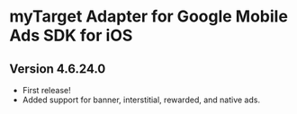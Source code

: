 # myTarget Adapter for Google Mobile Ads SDK for iOS

## Version 4.6.24.0
- First release!
- Added support for banner, interstitial, rewarded, and native ads.
